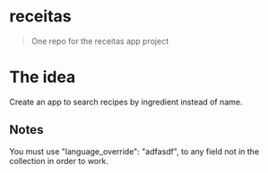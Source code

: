 # receitas

> One repo for the receitas app project


# The idea

Create an app to search recipes by ingredient instead of name.


## Notes

You must use "language_override": "adfasdf", to any field not in the collection
in order to work.

